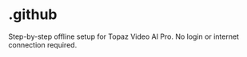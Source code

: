# .github
Step-by-step offline setup for Topaz Video AI Pro. No login or internet connection required.
